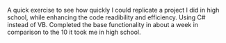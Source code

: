 A quick exercise to see how quickly I could replicate a project I did in high school, while enhancing the code readibility and efficiency. Using C# instead of VB. Completed the base functionality in about a week in comparison to the 10 it took me in high school.
